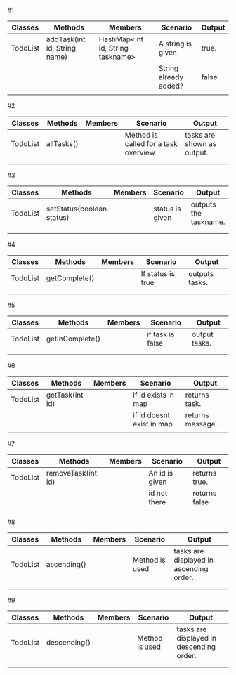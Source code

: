 #1

| Classes  | Methods                      | Members                          | Scenario              | Output |
|----------|------------------------------|----------------------------------|-----------------------|--------|
| TodoList | addTask(int id, String name) | HashMap<int id, String taskname> | A string is given     | true.  |
|          |                              |                                  | String already added? | false. |
|          |                              |                                  |                       |        |

#2

| Classes  | Methods    | Members | Scenario                             | Output                     |
|----------|------------|---------|--------------------------------------|----------------------------|
| TodoList | allTasks() |         | Method is called for a task overview | tasks are shown as output. |
|          |            |         |                                      |                            |
|          |            |         |                                      |                            |

#3

| Classes  | Methods                   | Members | Scenario        | Output                |
|----------|---------------------------|---------|-----------------|-----------------------|
| TodoList | setStatus(boolean status) |         | status is given | outputs the taskname. |
|          |                           |         |                 |                       |
|          |                           |         |                 |                       |

#4

| Classes  | Methods       | Members | Scenario           | Output         |
|----------|---------------|---------|--------------------|----------------|
| TodoList | getComplete() |         | If status is true  | outputs tasks. |
|          |               |         |                    |                |
|          |               |         |                    |                |

#5

| Classes  | Methods         | Members | Scenario         | Output        |
|----------|-----------------|---------|------------------|---------------|
| TodoList | getInComplete() |         | if task is false | output tasks. |
|          |                 |         |                  |               |
|          |                 |         |                  |               |

#6


| Classes  | Methods         | Members | Scenario                  | Output           |
|----------|-----------------|---------|---------------------------|------------------|
| TodoList | getTask(int id) |         | if id exists in map       | returns task.    |
|          |                 |         | if id doesnt exist in map | returns message. |
|          |                 |         |                           |                  |

#7


| Classes  | Methods            | Members | Scenario       | Output        |
|----------|--------------------|---------|----------------|---------------|
| TodoList | removeTask(int id) |         | An id is given | returns true. |
|          |                    |         | id not there   | returns false |
|          |                    |         |                |               |

#8


| Classes  | Methods     | Members | Scenario       | Output                                  |
|----------|-------------|---------|----------------|-----------------------------------------|
| TodoList | ascending() |         | Method is used | tasks are displayed in ascending order. |
|          |             |         |                |                                         |
|          |             |         |                |                                         |

#9


| Classes  | Methods      | Members | Scenario       | Output                                   |
|----------|--------------|---------|----------------|------------------------------------------|
| TodoList | descending() |         | Method is used | tasks are displayed in descending order. |
|          |              |         |                |                                          |
|          |              |         |                |                                          |

